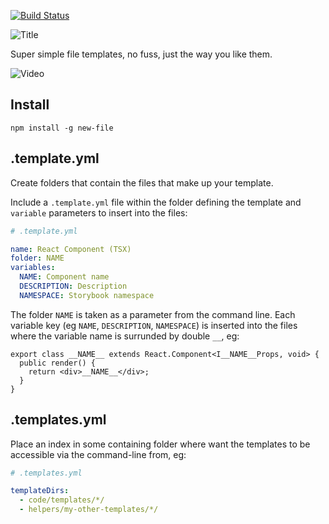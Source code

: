 [![Build Status](https://travis-ci.org/philcockfield/new-file.svg?branch=master)](https://travis-ci.org/philcockfield/new-file)

![Title](https://cloud.githubusercontent.com/assets/185555/25560728/018b33d8-2db0-11e7-8f37-2e1f7ba6e8a6.png)

Super simple file templates, no fuss, just the way you like them.

![Video](https://user-images.githubusercontent.com/185555/41954049-3f4e20f2-7a2d-11e8-92a1-8b6cc2a6950d.gif)

## Install

    npm install -g new-file

## .template.yml

Create folders that contain the files that make up your template.

Include a `.template.yml` file within the folder defining the template and `variable` parameters to insert into the files:

```yaml
# .template.yml

name: React Component (TSX)
folder: NAME
variables:
  NAME: Component name
  DESCRIPTION: Description
  NAMESPACE: Storybook namespace
```

The folder `NAME` is taken as a parameter from the command line. Each variable key (eg `NAME`, `DESCRIPTION`, `NAMESPACE`) is inserted into the files where the variable name is surrunded by double `__`, eg:

```tsx
export class __NAME__ extends React.Component<I__NAME__Props, void> {
  public render() {
    return <div>__NAME__</div>;
  }
}
```

## .templates.yml

Place an index in some containing folder where want the templates to be accessible via the command-line from, eg:

```yaml
# .templates.yml

templateDirs:
  - code/templates/*/
  - helpers/my-other-templates/*/
```
